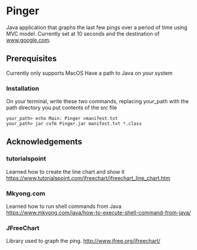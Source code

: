 # Pinger
Java application that graphs the last few pings over a period of time using MVC model. Currently set at 10 seconds and the destination of www.google.com.

## Prerequisites
Currently only supports MacOS
Have a path to Java on your system

### Installation
On your terminal, write these two commands, replacing your_path with the path directory you put contents of the src file 

```
your_path> echo Main: Pinger >manifest.txt
your_path> jar cvfm Pinger.jar manifest.txt *.class
```

## Acknowledgements
### tutorialspoint
Learned how to create the line chart and show it
https://www.tutorialspoint.com/jfreechart/jfreechart_line_chart.htm

### Mkyong.com
Learned how to run shell commands from Java
https://www.mkyong.com/java/how-to-execute-shell-command-from-java/

### JFreeChart
Library used to graph the ping.
http://www.jfree.org/jfreechart/
